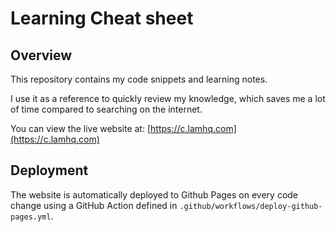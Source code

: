 # Learning Cheat sheet

## Overview

This repository contains my code snippets and learning notes.

I use it as a reference to quickly review my knowledge, which saves me a lot of time compared to searching on the internet.

You can view the live website at: [https://c.lamhq.com](https://c.lamhq.com)


## Deployment

The website is automatically deployed to Github Pages on every code change using a GitHub Action defined in `.github/workflows/deploy-github-pages.yml`.
